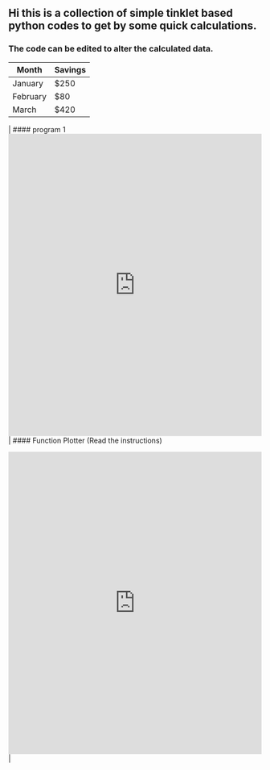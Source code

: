 ## Hi this is a collection of simple tinklet based python codes to get by some quick calculations.
### The code can be edited to alter the calculated data.

| Month    | Savings |
| -------- | ------- |
| January  | $250    |
| February | $80     |
| March    | $420    |


| #### program 1 <iframe src="https://trinket.io/embed/glowscript/f7dbcac96e?toggleCode=true&start=result" width="100%" height="600" frameborder="0" marginwidth="0" marginheight="0" allowfullscreen></iframe> | #### Function Plotter (Read the instructions)
<iframe src="https://trinket.io/embed/glowscript/2029cfd294?toggleCode=true&start=result&showInstructions=true" width="100%" height="600" frameborder="0" marginwidth="0" marginheight="0" allowfullscreen></iframe> |
